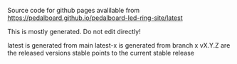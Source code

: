 Source code for github pages avalilable from https://pedalboard.github.io/pedalboard-led-ring-site/latest

This is mostly generated. Do not edit directly!

latest is generated from main
latest-x is generated from branch x
vX.Y.Z are the released versions
stable points to the current stable release
